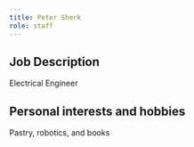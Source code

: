 ```yaml
---
title: Peter Sherk
role: staff
---
```


## Job Description

Electrical Engineer

## Personal interests and hobbies

Pastry, robotics, and books
